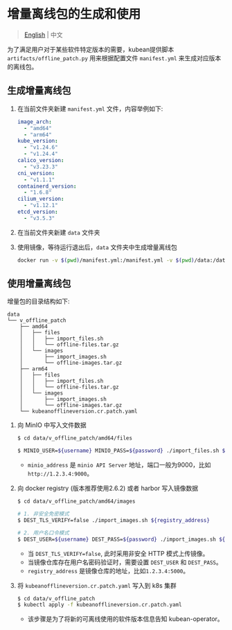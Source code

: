 # 增量离线包的生成和使用

> [English](../en/airgap_patch_usage.md) | 中文

为了满足用户对于某些软件特定版本的需要，kubean提供脚本 `artifacts/offline_patch.py` 用来根据配置文件 `manifest.yml`
来生成对应版本的离线包。

## 生成增量离线包

1. 在当前文件夹新建 `manifest.yml` 文件，内容举例如下:

    ```yaml
    image_arch:
      - "amd64"
      - "arm64"
    kube_version:
      - "v1.24.6"
      - "v1.24.4"
    calico_version:
      - "v3.23.3"
    cni_version:
      - "v1.1.1"
    containerd_version:
      - "1.6.8"
    cilium_version:
      - "v1.12.1"
    etcd_version:
      - "v3.5.3"
    ```

2. 在当前文件夹新建 `data` 文件夹

3. 使用镜像，等待运行退出后，`data` 文件夹中生成增量离线包

    ```bash
    docker run -v $(pwd)/manifest.yml:/manifest.yml -v $(pwd)/data:/data ghcr.io/kubean-io/airgap-patch:v0.4.0-rc5 
    ```

## 使用增量离线包

增量包的目录结构如下:

```
data
└── v_offline_patch
    ├── amd64
    │   ├── files
    │   │   ├── import_files.sh
    │   │   └── offline-files.tar.gz
    │   └── images
    │       ├── import_images.sh
    │       └── offline-images.tar.gz
    ├── arm64
    │   ├── files
    │   │   ├── import_files.sh
    │   │   └── offline-files.tar.gz
    │   └── images
    │       ├── import_images.sh
    │       └── offline-images.tar.gz
    └── kubeanofflineversion.cr.patch.yaml
```

1. 向 MinIO 中写入文件数据

    ``` bash
    $ cd data/v_offline_patch/amd64/files

    $ MINIO_USER=${username} MINIO_PASS=${password} ./import_files.sh ${minio_address}
    ```

    * `minio_address` 是 `minio API Server` 地址，端口一般为9000，比如 `http://1.2.3.4:9000`。

2. 向 docker registry (版本推荐使用2.6.2) 或者 harbor 写入镜像数据

    ``` bash
    $ cd data/v_offline_patch/amd64/images 

    # 1. 非安全免密模式
    $ DEST_TLS_VERIFY=false ./import_images.sh ${registry_address}

    # 2. 用户名口令模式
    $ DEST_USER=${username} DEST_PASS=${password} ./import_images.sh ${registry_address}
    ```

    * 当 `DEST_TLS_VERIFY=false`, 此时采用非安全 HTTP 模式上传镜像。
    * 当镜像仓库存在用户名密码验证时，需要设置 `DEST_USER` 和 `DEST_PASS`。
    * `registry_address` 是镜像仓库的地址，比如`1.2.3.4:5000`。

3. 将 `kubeanofflineversion.cr.patch.yaml` 写入到 k8s 集群

    ```bash
    $ cd data/v_offline_patch
    $ kubectl apply -f kubeanofflineversion.cr.patch.yaml 
    ```

    * 该步骤是为了将新的可离线使用的软件版本信息告知 kubean-operator。
